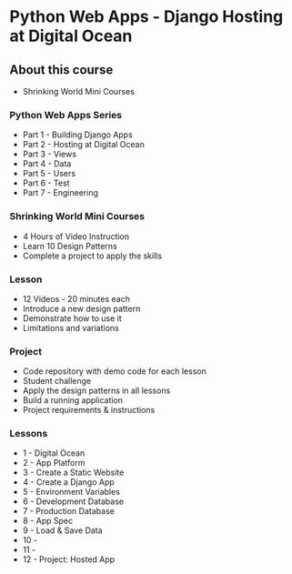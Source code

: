 # Python Web Apps - Django Hosting at Digital Ocean

## About this course
* Shrinking World Mini Courses


### Python Web Apps Series
* Part 1 - Building Django Apps
* Part 2 - Hosting at Digital Ocean
* Part 3 - Views
* Part 4 - Data
* Part 5 - Users
* Part 6 - Test
* Part 7 - Engineering


### Shrinking World Mini Courses
* 4 Hours of Video Instruction
* Learn 10 Design Patterns
* Complete a project to apply the skills


### Lesson
* 12 Videos - 20 minutes each
* Introduce a new design pattern
* Demonstrate how to use it
* Limitations and variations


### Project
* Code repository with demo code for each lesson
* Student challenge
* Apply the design patterns in all lessons
* Build a running application
* Project requirements & instructions


### Lessons
* 1 - Digital Ocean 
* 2 - App Platform
* 3 - Create a Static Website
* 4 - Create a Django App
* 5 - Environment Variables
* 6 - Development Database
* 7 - Production Database
* 8 - App Spec
* 9 - Load & Save Data
* 10 -
* 11 -
* 12 - Project: Hosted App

